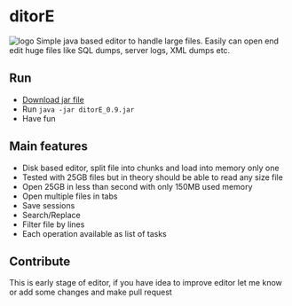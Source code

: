 # ditorE
![logo](http://bit.ly/2peDsQp "Editor logo")
Simple java based editor to handle large files. Easily can open end edit huge files
like SQL dumps, server logs, XML dumps etc.

## Run
- [Download jar file](http://bit.ly/2pXIRsP)
- Run `java -jar ditorE_0.9.jar`
- Have fun

## Main features
- Disk based editor, split file into chunks and load into memory only one
- Tested with 25GB files but in theory should be able to read any size file
- Open 25GB in less than second with only 150MB used memory
- Open multiple files in tabs
- Save sessions
- Search/Replace
- Filter file by lines
- Each operation available as list of tasks

## Contribute
This is early stage of editor, if you have idea to improve editor let me know
or add some changes and make pull request
